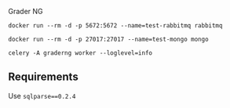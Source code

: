 Grader NG

```
docker run --rm -d -p 5672:5672 --name=test-rabbitmq rabbitmq
```

```
docker run --rm -d -p 27017:27017 --name=test-mongo mongo
```

```
celery -A graderng worker --loglevel=info
```

## Requirements

Use `sqlparse==0.2.4`

